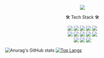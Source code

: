 <p align='center'>
    <img src="https://capsule-render.vercel.app/api?type=waving&color=8181F7&height=300&section=header&text=Seungoh%20Jung&fontSize=90&animation=fadeIn&fontAlignY=38&descAlignY=51&descAlign=62"/>
</p>



<p align="center"> 🛠 Tech Stack 🛠 <p>
  
<p align="center">
<img src="https://img.shields.io/badge/python-3670A0?style=for-the-badge&logo=python&logoColor=ffdd54">
<img src="https://img.shields.io/badge/mysql-4479A1.svg?style=for-the-badge&logo=mysql&logoColor=white">
<img src="https://img.shields.io/badge/Tableau-E97627?style=for-the-badge&logo=Tableau&logoColor=black">
<img src="https://img.shields.io/badge/PyTorch-%23EE4C2C.svg?style=for-the-badge&logo=PyTorch&logoColor=white">
<img src="https://img.shields.io/badge/Microsoft_Excel-217346?style=for-the-badge&logo=microsoft-excel&logoColor=white">
  
<br>

<img src="https://img.shields.io/badge/pandas-%23150458.svg?style=for-the-badge&logo=pandas&logoColor=white">
<img src="https://img.shields.io/badge/numpy-%23013243.svg?style=for-the-badge&logo=numpy&logoColor=white">
<img src="https://img.shields.io/badge/Plotly-%233F4F75.svg?style=for-the-badge&logo=plotly&logoColor=white">
<img src="https://img.shields.io/badge/Streamlit-FF4B4B?style=for-the-badge&logo=streamlit&logoColor=white">
<img src="https://img.shields.io/badge/power_bi-F2C811?style=for-the-badge&logo=powerbi&logoColor=black">  
<br>
<img src="https://img.shields.io/badge/scikit--learn-%23F7931E.svg?style=for-the-badge&logo=scikit-learn&logoColor=white">
<img src="https://img.shields.io/badge/TensorFlow-%23FF6F00.svg?style=for-the-badge&logo=TensorFlow&logoColor=white">
<img src="https://img.shields.io/badge/Keras-%23D00000.svg?style=for-the-badge&logo=Keras&logoColor=white">
  
<br>
  
![Anurag's GitHub stats](https://github-readme-stats.vercel.app/api?username=jungseungoh&show_icons=true&theme=radical)
[![Top Langs](https://github-readme-stats.vercel.app/api/top-langs/?username=jungseungoh&layout=compact)](https://github.com/delay-100/github-readme-stats)

<!--
**jungseungoh/jungseungoh** is a ✨ _special_ ✨ repository because its `README.md` (this file) appears on your GitHub profile.

Here are some ideas to get you started:

- 🔭 I’m currently working on ...
- 🌱 I’m currently learning ...
- 👯 I’m looking to collaborate on ...
- 🤔 I’m looking for help with ...
- 💬 Ask me about ...
- 📫 How to reach me: ...
- 😄 Pronouns: ...
- ⚡ Fun fact: ...
-->
